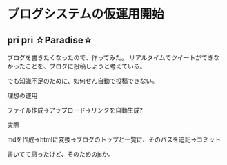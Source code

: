 # ブログシステムの仮運用開始
## pri pri ☆Paradise☆
ブログを書きたくなったので、作ってみた。
リアルタイムでツイートができなかったことを、ブログに投稿しようと考えている。
  
でも知識不足のために、如何せん自動で投稿できない。
  
理想の運用
  
ファイル作成->アップロード->リンクを自動生成?
  
実際
  
mdを作成->htmlに変換->ブログのトップと一覧に、そのパスを追記->コミット
  
  
書いてて思ったけど、そのためのjsか。